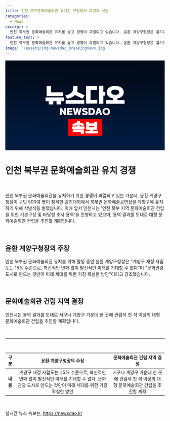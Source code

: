 ```yaml
---
title: 인천 북부문화예술회관 유치전 구청장의 과열과 삭발
categories:
  - News
excerpt: >
  인천 북부권 문화예술회관 유치를 놓고 경쟁이 과열되고 있습니다. 윤환 계양구청장은 궐기대회에서 북부권 문화예술공연장을 계양구에 유치하겠다는 의지를 밝혔습니다. 그는 재정 자립도와 미래 세대를 위한 문화관광 도시로의 변화를 강조했습니다. 이에 인천시는 북부 지역 문화예술회관 건립을 위한 조사를 진행 중이며, 대형 문화예술회관 건립을 추진할 계획입니다.
feature_text: >
  인천 북부권 문화예술회관 유치를 놓고 경쟁이 과열되고 있습니다. 윤환 계양구청장은 궐기대회에서 북부권 문화예술공연장을 계양구에 유치하겠다는 의지를 밝혔습니다. 그는 재정 자립도와 미래 세대를 위한 문화관광 도시로의 변화를 강조했습니다. 이에 인천시는 북부 지역 문화예술회관 건립을 위한 조사를 진행 중이며, 대형 문화예술회관 건립을 추진할 계획입니다.
image: '/assets/img/newsdao_breakingnews.jpg'
---
```


<p><img src="/assets/img/newsdao_breakingnews.jpg" alt="ranknews 속보" /></p>

<h1>인천 북부권 문화예술회관 유치 경쟁</h1>

<p data-ke-size="size16">&nbsp;</p>

<p data-ke-size="size16">인천 북부권 문화예술회관을 유치하기 위한 경쟁이 과열되고 있는 가운데, 윤환 계양구청장이 구민 500여 명이 참석한 궐기대회에서 북부권 문화예술공연장을 계양구에 유치하기 위해 삭발식을 벌였습니다. 이에 앞서 인천시는 '인천 북부 지역 문화예술회관 건립을 위한 기본구상 및 타당성 조사 용역'을 진행하고 있으며, 용역 결과를 토대로 대형 문화예술회관 건립을 추진할 계획입니다.</p>

<p data-ke-size="size16">&nbsp;</p>

<h2 data-ke-size="size26">윤환 계양구청장의 주장</h2>

<p data-ke-size="size16">인천 북부권 문화예술회관 유치를 위해 활동 중인 윤환 계양구청장은 "계양구 재정 자립도는 15% 수준으로, 혁신적인 변화 없이 발전적인 미래를 기대할 수 없다"며 "문화관광 도시로 만드는 것만이 미래 세대를 위한 가장 확실한 방안"이라고 강조했습니다.</p>

<p data-ke-size="size16">&nbsp;</p>

<h2 data-ke-size="size26">문화예술회관 건립 지역 결정</h2>

<p data-ke-size="size16">인천시는 용역 결과를 토대로 서구나 계양구 가운데 한 곳에 관람석 천 석 이상의 대형 문화예술회관 건립을 추진할 계획입니다.</p>

<p data-ke-size="size16">&nbsp;</p>

<hr>

<p data-ke-size="size16">&nbsp;</p>

<table>
    <thead>
        <tr>
            <th style="text-align: center;">구분</th>
            <th style="text-align: center;">윤환 계양구청장의 주장</th>
            <th style="text-align: center;">문화예술회관 건립 지역 결정</th>
        </tr>
    </thead>
    <tbody>
        <tr>
            <td style="text-align: center;"><b>내용</b></td>
            <td style="text-align: center;">계양구 재정 자립도는 15% 수준으로, 혁신적인 변화 없이 발전적인 미래를 기대할 수 없다. 문화관광 도시로 만드는 것만이 미래 세대를 위한 가장 확실한 방안</td>
            <td style="text-align: center;">서구나 계양구 가운데 한 곳에 관람석 천 석 이상의 대형 문화예술회관 건립을 추진할 계획</td>
        </tr>
    </tbody>
</table>

<p data-ke-size="size16">&nbsp;</p>
실시간 뉴스 속보는, <a href="https://newsdao.kr" rel="dofollow">https://newsdao.kr</a>


